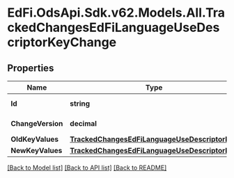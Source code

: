 # EdFi.OdsApi.Sdk.v62.Models.All.TrackedChangesEdFiLanguageUseDescriptorKeyChange

## Properties

Name | Type | Description | Notes
------------ | ------------- | ------------- | -------------
**Id** | **string** | Resource identifier | [optional] 
**ChangeVersion** | **decimal** | Change version | [optional] 
**OldKeyValues** | [**TrackedChangesEdFiLanguageUseDescriptorKey**](TrackedChangesEdFiLanguageUseDescriptorKey.md) |  | [optional] 
**NewKeyValues** | [**TrackedChangesEdFiLanguageUseDescriptorKey**](TrackedChangesEdFiLanguageUseDescriptorKey.md) |  | [optional] 

[[Back to Model list]](../README.md#documentation-for-models) [[Back to API list]](../README.md#documentation-for-api-endpoints) [[Back to README]](../README.md)

